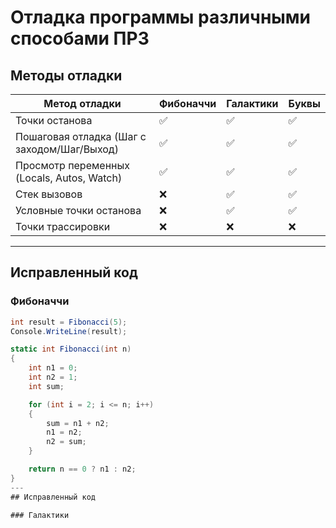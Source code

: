 # Отладка программы различными способами ПР3

## Методы отладки

| Метод отладки                                  | Фибоначчи | Галактики | Буквы  |
|-----------------------------------------------|-----------|-----------|--------|
| Точки останова                                | ✅        | ✅        | ✅      |
| Пошаговая отладка (Шаг с заходом/Шаг/Выход)   | ✅        | ✅        | ✅      |
| Просмотр переменных (Locals, Autos, Watch)    | ✅        | ✅        | ✅      |
| Стек вызовов                                  | ❌        | ✅        | ✅      |
| Условные точки останова                       | ❌        | ✅        | ✅      |
| Точки трассировки                             | ❌        | ❌        | ❌      |

---

## Исправленный код

### Фибоначчи
```csharp
int result = Fibonacci(5);
Console.WriteLine(result);

static int Fibonacci(int n)
{
    int n1 = 0;
    int n2 = 1;
    int sum;

    for (int i = 2; i <= n; i++)
    {
        sum = n1 + n2;
        n1 = n2;
        n2 = sum;
    }

    return n == 0 ? n1 : n2;
}
---
## Исправленный код

### Галактики
